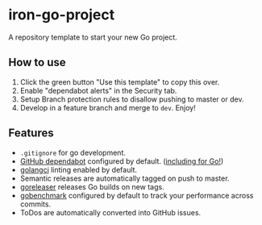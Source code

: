 # iron-go-project
A repository template to start your new Go project.


## How to use
1. Click the green button "Use this template" to copy this over.
2. Enable "dependabot alerts" in the Security tab.
3. Setup Branch protection rules to disallow pushing to master or dev.
4. Develop in a feature branch and merge to `dev`. Enjoy!

## Features
- `.gitignore` for go development.
- [GitHub dependabot](https://github.com/features/security) configured by default. ([including for Go!](https://github.com/ironPeakServices/iron-go-project/tree/master/.github/go))
- [golangci](https://github.com/golangci/golangci-lint) linting enabled by default.
- Semantic releases are automatically tagged on push to master.
- [goreleaser](https://github.com/goreleaser/goreleaser/) releases Go builds on new tags.
- [gobenchmark](https://github.com/cornelk/go-benchmark) configured by default to track your performance across commits.
- ToDos are automatically converted into GitHub issues.
